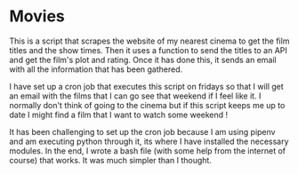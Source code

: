 # Movies

This is a script that scrapes the website of my nearest cinema to get the film titles and the show times. Then it uses a function to send the titles to an API and get the film's plot and rating. Once it has done this, it sends an email with all the information that has been gathered.

I have set up a cron job that executes this script on fridays so that I will get an email with the films that I can go see that weekend if I feel like it. I normally don't think of going to the cinema but if this script keeps me up to date I might find a film that I want to watch some weekend !

It has been challenging to set up the cron job because I am using pipenv and am executing python through it, its where I have installed the necessary modules. In the end, I wrote a bash file (with some help from the internet of course) that works. It was much simpler than I thought.


